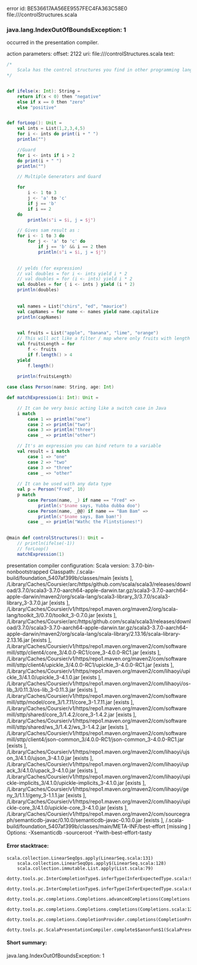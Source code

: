 error id: BE536617AA56EE9557FEC4FA363C58E0
file://<WORKSPACE>/controlStructures.scala
### java.lang.IndexOutOfBoundsException: 1

occurred in the presentation compiler.



action parameters:
offset: 2122
uri: file://<WORKSPACE>/controlStructures.scala
text:
```scala
/*
    Scala has the control structures you find in other programming languages, and also has powerful for expressions and match expressions:
*/


def ifelse(x: Int): String =
    return if(x < 0) then "negative"
    else if x == 0 then "zero"
    else "positive"


def forLoop(): Unit =
    val ints = List(1,2,3,4,5)
    for i <- ints do print(i + " ")
    println("")

    //Guard
    for i <- ints if i > 2 
    do print(i + " ")
    println("")

    // Multiple Generators and Guard

    for 
        i <- 1 to 3
        j <- 'a' to 'c'
        if j == 'b'
        if i == 2
    do 
        println(s"i = $i, j = $j")

    // Gives sam result as :
    for i <- 1 to 3 do
        for j <- 'a' to 'c' do
            if j == 'b' && i == 2 then
            println(s"i = $i, j = $j")
    

    // yelds (for expression)
    // val doubles = for i <- ints yield i * 2
    // val doubles = for (i <- ints) yield i * 2
    val doubles = for { i <- ints } yield (i * 2)
    println(doubles)
        
    
    val names = List("chirs", "ed", "maurice")
    val capNames = for name <- names yield name.capitalize
    println(capNames)
    

    val fruits = List("apple", "banana", "lime", "orange")
    // This will act like a filter / map where only fruits with length > 4 will go to the List
    val fruitsLength = for
        f <- fruits
        if f.length() > 4
    yield 
        f.length()
    
    println(fruitsLength)

case class Person(name: String, age: Int)

def matchExpression(i: Int): Unit =

    // It can be very basic acting like a switch case in Java
    i match 
        case 1 => println("one")
        case 2 => println("two")
        case 3 => println("three")
        case _ => println("other")

    // It's an expression you can bind return to a variable
    val result = i match
        case 1 => "one"
        case 2 => "two"
        case 3 => "three"
        case _ => "other"
    
    // It can be used with any data type
    val p = Person("Fred", 10)
    p match 
        case Person(name, _) if name == "Fred" => 
            println(s"$name says, Yubba dubba doo")
        case Person(name, _@@) if name == "Bam Bam" => 
            println(s"$name says, Bam bam!")
        case _ => println("Wathc the Flintstiones!")
    

@main def controlStructures(): Unit =
    // println(ifelse(-1))
    // forLoop()
    matchExpression(1)
```


presentation compiler configuration:
Scala version: 3.7.0-bin-nonbootstrapped
Classpath:
<WORKSPACE>/.scala-build/foundation_5407af399b/classes/main [exists ], <HOME>/Library/Caches/Coursier/arc/https/github.com/scala/scala3/releases/download/3.7.0/scala3-3.7.0-aarch64-apple-darwin.tar.gz/scala3-3.7.0-aarch64-apple-darwin/maven2/org/scala-lang/scala3-library_3/3.7.0/scala3-library_3-3.7.0.jar [exists ], <HOME>/Library/Caches/Coursier/v1/https/repo1.maven.org/maven2/org/scala-lang/toolkit_3/0.7.0/toolkit_3-0.7.0.jar [exists ], <HOME>/Library/Caches/Coursier/arc/https/github.com/scala/scala3/releases/download/3.7.0/scala3-3.7.0-aarch64-apple-darwin.tar.gz/scala3-3.7.0-aarch64-apple-darwin/maven2/org/scala-lang/scala-library/2.13.16/scala-library-2.13.16.jar [exists ], <HOME>/Library/Caches/Coursier/v1/https/repo1.maven.org/maven2/com/softwaremill/sttp/client4/core_3/4.0.0-RC1/core_3-4.0.0-RC1.jar [exists ], <HOME>/Library/Caches/Coursier/v1/https/repo1.maven.org/maven2/com/softwaremill/sttp/client4/upickle_3/4.0.0-RC1/upickle_3-4.0.0-RC1.jar [exists ], <HOME>/Library/Caches/Coursier/v1/https/repo1.maven.org/maven2/com/lihaoyi/upickle_3/4.1.0/upickle_3-4.1.0.jar [exists ], <HOME>/Library/Caches/Coursier/v1/https/repo1.maven.org/maven2/com/lihaoyi/os-lib_3/0.11.3/os-lib_3-0.11.3.jar [exists ], <HOME>/Library/Caches/Coursier/v1/https/repo1.maven.org/maven2/com/softwaremill/sttp/model/core_3/1.7.11/core_3-1.7.11.jar [exists ], <HOME>/Library/Caches/Coursier/v1/https/repo1.maven.org/maven2/com/softwaremill/sttp/shared/core_3/1.4.2/core_3-1.4.2.jar [exists ], <HOME>/Library/Caches/Coursier/v1/https/repo1.maven.org/maven2/com/softwaremill/sttp/shared/ws_3/1.4.2/ws_3-1.4.2.jar [exists ], <HOME>/Library/Caches/Coursier/v1/https/repo1.maven.org/maven2/com/softwaremill/sttp/client4/json-common_3/4.0.0-RC1/json-common_3-4.0.0-RC1.jar [exists ], <HOME>/Library/Caches/Coursier/v1/https/repo1.maven.org/maven2/com/lihaoyi/ujson_3/4.1.0/ujson_3-4.1.0.jar [exists ], <HOME>/Library/Caches/Coursier/v1/https/repo1.maven.org/maven2/com/lihaoyi/upack_3/4.1.0/upack_3-4.1.0.jar [exists ], <HOME>/Library/Caches/Coursier/v1/https/repo1.maven.org/maven2/com/lihaoyi/upickle-implicits_3/4.1.0/upickle-implicits_3-4.1.0.jar [exists ], <HOME>/Library/Caches/Coursier/v1/https/repo1.maven.org/maven2/com/lihaoyi/geny_3/1.1.1/geny_3-1.1.1.jar [exists ], <HOME>/Library/Caches/Coursier/v1/https/repo1.maven.org/maven2/com/lihaoyi/upickle-core_3/4.1.0/upickle-core_3-4.1.0.jar [exists ], <HOME>/Library/Caches/Coursier/v1/https/repo1.maven.org/maven2/com/sourcegraph/semanticdb-javac/0.10.0/semanticdb-javac-0.10.0.jar [exists ], <WORKSPACE>/.scala-build/foundation_5407af399b/classes/main/META-INF/best-effort [missing ]
Options:
-Xsemanticdb -sourceroot <WORKSPACE> -Ywith-best-effort-tasty




#### Error stacktrace:

```
scala.collection.LinearSeqOps.apply(LinearSeq.scala:131)
	scala.collection.LinearSeqOps.apply$(LinearSeq.scala:128)
	scala.collection.immutable.List.apply(List.scala:79)
	dotty.tools.pc.InterCompletionType$.inferType(InferExpectedType.scala:98)
	dotty.tools.pc.InterCompletionType$.inferType(InferExpectedType.scala:66)
	dotty.tools.pc.completions.Completions.advancedCompletions(Completions.scala:523)
	dotty.tools.pc.completions.Completions.completions(Completions.scala:122)
	dotty.tools.pc.completions.CompletionProvider.completions(CompletionProvider.scala:139)
	dotty.tools.pc.ScalaPresentationCompiler.complete$$anonfun$1(ScalaPresentationCompiler.scala:191)
```
#### Short summary: 

java.lang.IndexOutOfBoundsException: 1